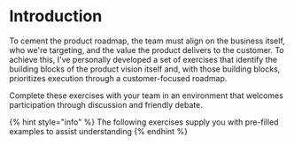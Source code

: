 # Introduction

To cement the product roadmap, the team must align on the business itself, who we're targeting, and the value the product delivers to the customer. To achieve this, I've personally developed a set of exercises that identify the building blocks of the product vision itself and, with those building blocks, prioritizes execution through a customer-focused roadmap.

Complete these exercises with your team in an environment that welcomes participation through discussion and friendly debate.

{% hint style="info" %}
The following exercises supply you with pre-filled examples to assist understanding
{% endhint %}
